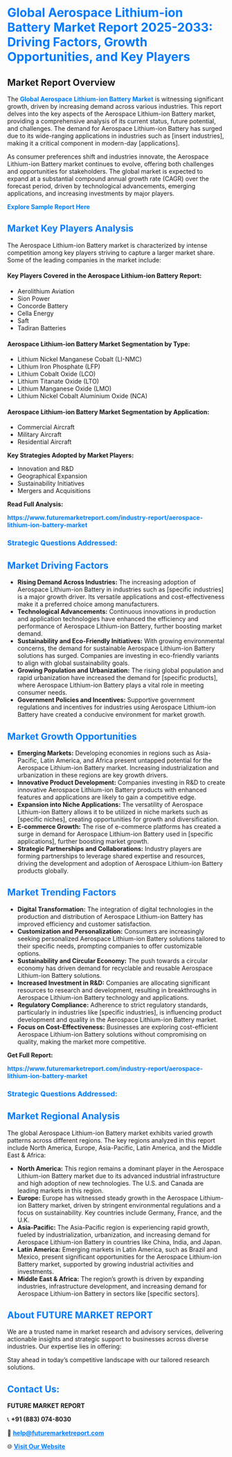<h1 style="color: #007BFF;">Global Aerospace Lithium-ion Battery Market Report 2025-2033: Driving Factors, Growth Opportunities, and Key Players</h1>

<section id="overview">
<h2>Market Report Overview</h2>
<p>The <a href="https://www.futuremarketreport.com/industry-report/aerospace-lithium-ion-battery-market" style="color: #007BFF; text-decoration: none;"><strong>Global Aerospace Lithium-ion Battery Market</strong></a> is witnessing significant growth, driven by increasing demand across various industries. This report delves into the key aspects of the Aerospace Lithium-ion Battery market, providing a comprehensive analysis of its current status, future potential, and challenges. The demand for Aerospace Lithium-ion Battery has surged due to its wide-ranging applications in industries such as [insert industries], making it a critical component in modern-day [applications].</p>
<p>As consumer preferences shift and industries innovate, the Aerospace Lithium-ion Battery market continues to evolve, offering both challenges and opportunities for stakeholders. The global market is expected to expand at a substantial compound annual growth rate (CAGR) over the forecast period, driven by technological advancements, emerging applications, and increasing investments by major players.</p>
</section>

<section id="overview">
<p><a href="https://www.futuremarketreport.com/request-sample/reportId=92487" style="color: #007BFF; text-decoration: none;"><strong>Explore Sample Report Here</strong></a></p>
</section>

<section id="key-players">
<h2 style="color: #007BFF;">Market Key Players Analysis</h2>
<p>The Aerospace Lithium-ion Battery market is characterized by intense competition among key players striving to capture a larger market share. Some of the leading companies in the market include:</p>
<h4>Key Players Covered in the Aerospace Lithium-ion Battery Report:</h4>
<ul><li>Aerolithium Aviation</li><li>Sion Power</li><li>Concorde Battery</li><li>Cella Energy</li><li>Saft</li><li>Tadiran Batteries</li></ul>
<h4>Aerospace Lithium-ion Battery Market Segmentation by Type:</h4>
<ul><li>Lithium Nickel Manganese Cobalt (LI-NMC)</li><li>Lithium Iron Phosphate (LFP)</li><li>Lithium Cobalt Oxide (LCO)</li><li>Lithium Titanate Oxide (LTO)</li><li>Lithium Manganese Oxide (LMO)</li><li>Lithium Nickel Cobalt Aluminium Oxide (NCA)</li></ul>

<h4>Aerospace Lithium-ion Battery Market Segmentation by Application:</h4>
<ul><li>Commercial Aircraft</li><li>Military Aircraft</li><li>Residential Aircraft</li></ul>
<p><strong>Key Strategies Adopted by Market Players:</strong></p>
<ul>
<li>Innovation and R&D</li>
<li>Geographical Expansion</li>
<li>Sustainability Initiatives</li>
<li>Mergers and Acquisitions</li>
</ul>
</section>

<section>
<p><strong>Read Full Analysis: </strong></p><a href="https://www.futuremarketreport.com/industry-report/aerospace-lithium-ion-battery-market" style="color: #007BFF; text-decoration: none;"><strong>https://www.futuremarketreport.com/industry-report/aerospace-lithium-ion-battery-market</strong></a>
<h3 style="color: #007BFF;">Strategic Questions Addressed:</h3>
</section>

<section id="driving-factors">
<h2 style="color: #007BFF;">Market Driving Factors</h2>
<ul>
<li><strong>Rising Demand Across Industries:</strong> The increasing adoption of Aerospace Lithium-ion Battery in industries such as [specific industries] is a major growth driver. Its versatile applications and cost-effectiveness make it a preferred choice among manufacturers.</li>
<li><strong>Technological Advancements:</strong> Continuous innovations in production and application technologies have enhanced the efficiency and performance of Aerospace Lithium-ion Battery, further boosting market demand.</li>
<li><strong>Sustainability and Eco-Friendly Initiatives:</strong> With growing environmental concerns, the demand for sustainable Aerospace Lithium-ion Battery solutions has surged. Companies are investing in eco-friendly variants to align with global sustainability goals.</li>
<li><strong>Growing Population and Urbanization:</strong> The rising global population and rapid urbanization have increased the demand for [specific products], where Aerospace Lithium-ion Battery plays a vital role in meeting consumer needs.</li>
<li><strong>Government Policies and Incentives:</strong> Supportive government regulations and incentives for industries using Aerospace Lithium-ion Battery have created a conducive environment for market growth.</li>
</ul>
</section>

<section id="growth-opportunities">
<h2 style="color: #007BFF;">Market Growth Opportunities</h2>
<ul>
<li><strong>Emerging Markets:</strong> Developing economies in regions such as Asia-Pacific, Latin America, and Africa present untapped potential for the Aerospace Lithium-ion Battery market. Increasing industrialization and urbanization in these regions are key growth drivers.</li>
<li><strong>Innovative Product Development:</strong> Companies investing in R&D to create innovative Aerospace Lithium-ion Battery products with enhanced features and applications are likely to gain a competitive edge.</li>
<li><strong>Expansion into Niche Applications:</strong> The versatility of Aerospace Lithium-ion Battery allows it to be utilized in niche markets such as [specific niches], creating opportunities for growth and diversification.</li>
<li><strong>E-commerce Growth:</strong> The rise of e-commerce platforms has created a surge in demand for Aerospace Lithium-ion Battery used in [specific applications], further boosting market growth.</li>
<li><strong>Strategic Partnerships and Collaborations:</strong> Industry players are forming partnerships to leverage shared expertise and resources, driving the development and adoption of Aerospace Lithium-ion Battery products globally.</li>
</ul>
</section>

<section id="trending-factors">
<h2 style="color: #007BFF;">Market Trending Factors</h2>
<ul>
<li><strong>Digital Transformation:</strong> The integration of digital technologies in the production and distribution of Aerospace Lithium-ion Battery has improved efficiency and customer satisfaction.</li>
<li><strong>Customization and Personalization:</strong> Consumers are increasingly seeking personalized Aerospace Lithium-ion Battery solutions tailored to their specific needs, prompting companies to offer customizable options.</li>
<li><strong>Sustainability and Circular Economy:</strong> The push towards a circular economy has driven demand for recyclable and reusable Aerospace Lithium-ion Battery solutions.</li>
<li><strong>Increased Investment in R&D:</strong> Companies are allocating significant resources to research and development, resulting in breakthroughs in Aerospace Lithium-ion Battery technology and applications.</li>
<li><strong>Regulatory Compliance:</strong> Adherence to strict regulatory standards, particularly in industries like [specific industries], is influencing product development and quality in the Aerospace Lithium-ion Battery market.</li>
<li><strong>Focus on Cost-Effectiveness:</strong> Businesses are exploring cost-efficient Aerospace Lithium-ion Battery solutions without compromising on quality, making the market more competitive.</li>
</ul>
</section>

<section>
<p><strong>Get Full Report: </strong></p><a href="https://www.futuremarketreport.com/industry-report/aerospace-lithium-ion-battery-market" style="color: #007BFF; text-decoration: none;"><strong>https://www.futuremarketreport.com/industry-report/aerospace-lithium-ion-battery-market</strong></a>
<h3 style="color: #007BFF;">Strategic Questions Addressed:</h3>
</section>


<section id="regional-analysis">
<h2 style="color: #007BFF;">Market Regional Analysis</h2>
<p>The global Aerospace Lithium-ion Battery market exhibits varied growth patterns across different regions. The key regions analyzed in this report include North America, Europe, Asia-Pacific, Latin America, and the Middle East & Africa:</p>
<ul>
<li><strong>North America:</strong> This region remains a dominant player in the Aerospace Lithium-ion Battery market due to its advanced industrial infrastructure and high adoption of new technologies. The U.S. and Canada are leading markets in this region.</li>
<li><strong>Europe:</strong> Europe has witnessed steady growth in the Aerospace Lithium-ion Battery market, driven by stringent environmental regulations and a focus on sustainability. Key countries include Germany, France, and the U.K.</li>
<li><strong>Asia-Pacific:</strong> The Asia-Pacific region is experiencing rapid growth, fueled by industrialization, urbanization, and increasing demand for Aerospace Lithium-ion Battery in countries like China, India, and Japan.</li>
<li><strong>Latin America:</strong> Emerging markets in Latin America, such as Brazil and Mexico, present significant opportunities for the Aerospace Lithium-ion Battery market, supported by growing industrial activities and investments.</li>
<li><strong>Middle East & Africa:</strong> The region’s growth is driven by expanding industries, infrastructure development, and increasing demand for Aerospace Lithium-ion Battery in sectors like [specific sectors].</li>
</ul>
</section>

<footer>
<h2 style="color: #007BFF;">About FUTURE MARKET REPORT</h2>
<p>We are a trusted name in market research and advisory services, delivering actionable insights and strategic support to businesses across diverse industries. Our expertise lies in offering:</p>

<p>Stay ahead in today’s competitive landscape with our tailored research solutions.</p>

<h2 style="color: #007BFF;">Contact Us:</h2>
<p><strong>FUTURE MARKET REPORT</strong></p>
<p>📞 <strong>+91 (883) 074-8030</strong></p>
<p>📧 <strong><a href="mailto:help@futuremarketreport.com" style="color: #007BFF;">help@futuremarketreport.com</a></strong></p>
<p>🌐 <strong><a href="https://www.futuremarketreport.com/" style="color: #007BFF;">Visit Our Website</a></strong></p>
</footer>